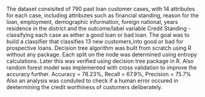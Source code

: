 The dataset consisited of 790 past loan customer cases, with 14 attributes for each case, including attributes such as financial standing, reason for the loan, employment, 
demographic information, foreign national, years residence in the district and the outcome/label variable  Credit Standing - classifying each case as either a good loan
or bad loan.
The goal was to build a classifier that classifies  13 new customers,into good or bad for prospective loans. 
Decision tree algorithm was built from scratch using R without any package. Each split on the node was determined using entropy calculations. Later this was verified 
using decision tree package in R. Also random forest model was implemented with cross validation to improve the accuracy further. 
Accuracy = 78.23%, Recall = 67.9%,  Precision = 75.7%
Also an analysis was conduted to check if a human error occured in deetermining the credit worthiness of customers deliberately.
